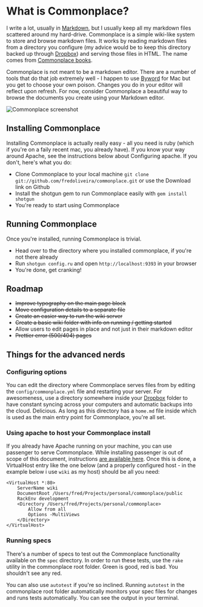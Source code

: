 # What is Commonplace?

I write a lot, usually in [Markdown](http://daringfireball.net/projects/markdown/), but I usually keep all my markdown files scattered around my hard-drive. Commonplace is a simple wiki-like system to store and browse markdown files. It works by reading markdown files from a directory you configure (my advice would be to keep this directory backed up through [Dropbox](http://getdropbox.com)) and serving those files in HTML. The name comes from [Commonplace books](http://en.wikipedia.org/wiki/Commonplace_book).

Commonplace is not meant to be a markdown editor. There are a number of tools that do that job extremely well - I happen to use [Byword](http://bywordapp.com) for Mac but you get to choose your own poison. Changes you do in your editor will reflect upon refresh. For now, consider Commonplace a beautiful way to browse the documents you create using your Markdown editor.

![Commonplace screenshot](http://madebyform.com/commonplace/img/commonplace.png)

## Installing Commonplace

Installing Commonplace is actually really easy - all you need is ruby (which if you're on a faily recent mac, you already have). If you know your way around Apache, see the instructions below about Configuring apache. If you don't, here's what you do:

* Clone Commonplace to your local machine `git clone git://github.com/fredoliveira/commonplace.git` or use the Download link on Github
* Install the shotgun gem to run Commonplace easily with `gem install shotgun`
* You're ready to start using Commonplace

## Running Commonplace

Once you're installed, running Commonplace is trivial.

* Head over to the directory where you installed commonplace, if you're not there already
* Run `shotgun config.ru` and open `http://localhost:9393` in your browser
* You're done, get cranking!

## Roadmap

* <del>Improve typography on the main page block</del>
* <del>Move configuration details to a separate file</del>
* <del>Create an easier way to run the wiki server</del>
* <del>Create a basic wiki folder with info on running / getting started</del>
* Allow users to edit pages in place and not just in their markdown editor
* <del>Prettier error (500/404) pages</del>

## Things for the advanced nerds

### Configuring options

You can edit the directory where Commonplace serves files from by editing the `config/commonplace.yml` file and restarting your server. For awesomeness, use a directory somewhere inside your [Dropbox](http://getdropbox.com) folder to have constant syncing across your computers and automatic backups into the cloud. Delicious. As long as this directory has a `home.md` file inside which is used as the main entry point for Commonplace, you're all set.

### Using apache to host your Commonplace install

If you already have Apache running on your machine, you can use passenger to serve Commonplace. While installing passenger is out of scope of this document, instructions [are available here](http://www.modrails.com/install.html). Once this is done, a VirtualHost entry like the one below (and a properly configured host - in the example below i use `wiki` as my host) should be all you need:

    <VirtualHost *:80>
        ServerName wiki
        DocumentRoot /Users/fred/Projects/personal/commonplace/public
    	RackEnv development
        <Directory /Users/fred/Projects/personal/commonplace>
            Allow from all
            Options -MultiViews
        </Directory>
    </VirtualHost>

### Running specs

There's a number of specs to test out the Commonplace functionality available on the `spec` directory. In order to run these tests, use the `rake` utility in the commonplace root folder. Green is good, red is bad. You shouldn't see any red.

You can also use `autotest` if you're so inclined. Running `autotest` in the commonplace root folder automatically monitors your spec files for changes and runs tests automatically. You can see the output in your terminal.